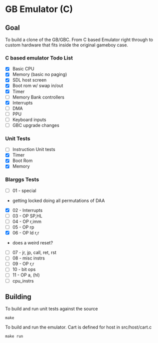 # GB Emulator (C)

## Goal
To build a clone of the GB/GBC. From C based Emulator right through to custom
hardware that fits inside the original gameboy case.

### C based emulator Todo List
- [x] Basic CPU
- [x] Memory (basic no paging)
- [x] SDL host screen
- [x] Boot rom w/ swap in/out
- [x] Timer
- [ ] Memory Bank controllers
- [x] Interrupts
- [ ] DMA
- [ ] PPU
- [ ] Keyboard inputs
- [ ] GBC upgrade changes

### Unit Tests
- [ ] Instruction Unit tests
- [x] Timer
- [x] Boot Rom
- [x] Memory

### Blarggs Tests
- [ ] 01 - special
- getting locked doing all permutations of DAA
- [x] 02 - Interrupts
- [ ] 03 - OP SP,HL
- [ ] 04 - OP r,imm
- [ ] 05 - OP rp
- [x] 06 - OP ld r,r
- does a weird reset?
- [ ] 07 - jr, jp, call, ret, rst
- [ ] 08 - misc instrs
- [ ] 09 - OP r,r
- [ ] 10 - bit ops
- [ ] 11 - OP a, (hl)
- [ ] cpu_instrs

## Building
To build and run unit tests against the source

```
make
```

To build and run the emulator. Cart is defined for host in src/host/cart.c
```
make run
```
